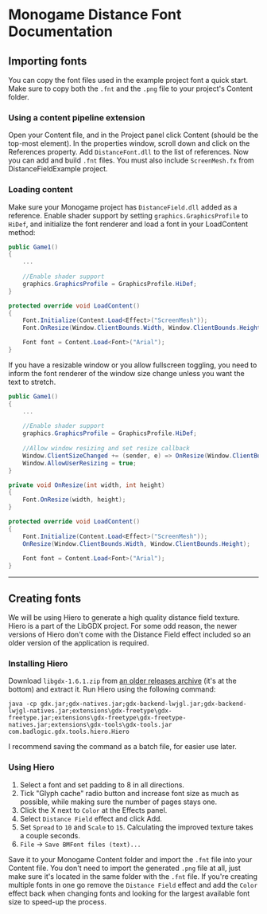# Monogame Distance Font Documentation

## Importing fonts
You can copy the font files used in the example project font a quick start. Make sure to copy both the `.fnt` and the `.png` file to your project's Content folder.

### Using a content pipeline extension
Open your Content file, and in the Project panel click Content (should be the top-most element). In the properties window, scroll down and click on the References property. Add `DistanceFont.dll` to the list of references. Now you can add and build `.fnt` files. You must also include `ScreenMesh.fx` from DistanceFieldExample project.

### Loading content
Make sure your Monogame project has `DistanceField.dll` added as a reference. Enable shader support by setting `graphics.GraphicsProfile` to `HiDef`, and initialize the font renderer and load a font in your LoadContent method:

```C#
public Game1()
{
    ...
    
    //Enable shader support
    graphics.GraphicsProfile = GraphicsProfile.HiDef;
}

protected override void LoadContent()
{
    Font.Initialize(Content.Load<Effect>("ScreenMesh"));
    Font.OnResize(Window.ClientBounds.Width, Window.ClientBounds.Height);

    Font font = Content.Load<Font>("Arial");
}
```

If you have a resizable window or you allow fullscreen toggling, you need to inform the font renderer of the window size change unless you want the text to stretch.

```C#
public Game1()
{
    ...
    
    //Enable shader support
    graphics.GraphicsProfile = GraphicsProfile.HiDef;
    
    //Allow window resizing and set resize callback
    Window.ClientSizeChanged += (sender, e) => OnResize(Window.ClientBounds.Width, Window.ClientBounds.Height);
    Window.AllowUserResizing = true;
}

private void OnResize(int width, int height)
{
    Font.OnResize(width, height);
}

protected override void LoadContent()
{
    Font.Initialize(Content.Load<Effect>("ScreenMesh"));
    OnResize(Window.ClientBounds.Width, Window.ClientBounds.Height);
    
    Font font = Content.Load<Font>("Arial");
}
```

___

## Creating fonts
We will be using Hiero to generate a high quality distance field texture. Hiero is a part of the LibGDX project. For some odd reason, the newer versions of Hiero don't come with the Distance Field effect included so an older version of the application is required.

### Installing Hiero
Download `libgdx-1.6.1.zip` from [an older releases archive](https://libgdx.badlogicgames.com/old-site/releases/) (it's at the bottom) and extract it. Run Hiero using the following command:

    java -cp gdx.jar;gdx-natives.jar;gdx-backend-lwjgl.jar;gdx-backend-lwjgl-natives.jar;extensions\gdx-freetype\gdx-freetype.jar;extensions\gdx-freetype\gdx-freetype-natives.jar;extensions\gdx-tools\gdx-tools.jar com.badlogic.gdx.tools.hiero.Hiero

I recommend saving the command as a batch file, for easier use later. 

### Using Hiero
1. Select a font and set padding to 8 in all directions.
2. Tick "Glyph cache" radio button and increase font size as much as possible, while making sure the number of pages stays one.
3. Click the X next to `Color` at the Effects panel.
4. Select `Distance Field` effect and click Add.
5. Set `Spread` to `10` and `Scale` to `15`. Calculating the improved texture takes a couple seconds.
6. `File` -> `Save BMFont files (text)...`

Save it to your Monogame Content folder and import the `.fnt` file into your Content file. You don't need to import the generated `.png` file at all, just make sure it's located in the same folder with the `.fnt` file. If you're creating multiple fonts in one go remove the `Distance Field` effect and add the `Color` effect back when changing fonts and looking for the largest available font size to speed-up the process.
